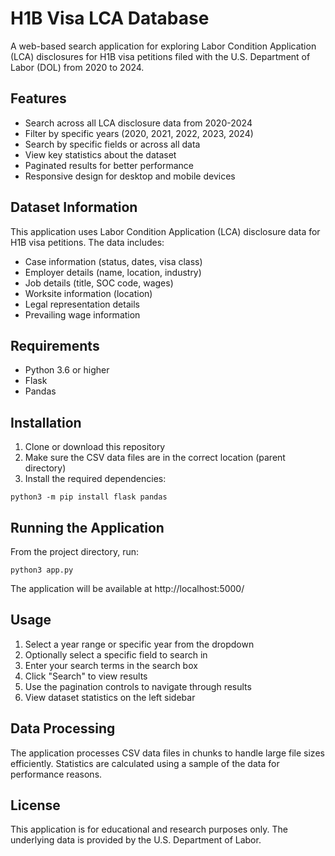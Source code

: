 # H1B Visa LCA Database

A web-based search application for exploring Labor Condition Application (LCA) disclosures for H1B visa petitions filed with the U.S. Department of Labor (DOL) from 2020 to 2024.

## Features

- Search across all LCA disclosure data from 2020-2024
- Filter by specific years (2020, 2021, 2022, 2023, 2024)
- Search by specific fields or across all data
- View key statistics about the dataset
- Paginated results for better performance
- Responsive design for desktop and mobile devices

## Dataset Information

This application uses Labor Condition Application (LCA) disclosure data for H1B visa petitions. The data includes:

- Case information (status, dates, visa class)
- Employer details (name, location, industry)
- Job details (title, SOC code, wages)
- Worksite information (location)
- Legal representation details
- Prevailing wage information

## Requirements

- Python 3.6 or higher
- Flask
- Pandas

## Installation

1. Clone or download this repository
2. Make sure the CSV data files are in the correct location (parent directory)
3. Install the required dependencies:

```
python3 -m pip install flask pandas
```

## Running the Application

From the project directory, run:

```
python3 app.py
```

The application will be available at http://localhost:5000/

## Usage

1. Select a year range or specific year from the dropdown
2. Optionally select a specific field to search in
3. Enter your search terms in the search box
4. Click "Search" to view results
5. Use the pagination controls to navigate through results
6. View dataset statistics on the left sidebar

## Data Processing

The application processes CSV data files in chunks to handle large file sizes efficiently. Statistics are calculated using a sample of the data for performance reasons.

## License

This application is for educational and research purposes only. The underlying data is provided by the U.S. Department of Labor.
